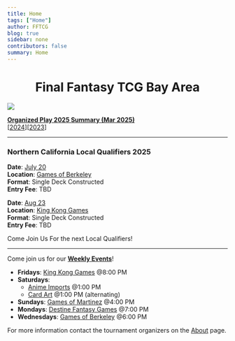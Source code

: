```yaml
---
title: Home
tags: ["Home"]
author: FFTCG
blog: true
sidebar: none
contributors: false
summary: Home
---
```


# <center>Final Fantasy TCG Bay Area </center>

<!-- <img src="https://i.imgur.com/WLYqrw8.jpg"> -->
<a href="./blog/2023-12-01_2023_Promos#special-signature"><img src="https://i.imgur.com/5l9Z0vA.jpeg"></a>

<a href="./blog/2025-03-16_2025_Summary_Organized_Play">**Organized Play 2025 Summary (Mar 2025)**</a><br>
[<a href="./blog/2024-02-14_2024_Summary_Organized_Play">2024</a>][<a href="./blog/2023-05-24_2023_Summary_Organized_Play">2023</a>]

<!-- ## News and Announcements -->
---
### Northern California Local Qualifiers 2025

**Date**: <a href="https://calendar.app.google/ycatdjKox66YGkmj6">July 20 </a><br>
**Location**: <a href="about#games-of-berkeley">Games of Berkeley</a> <br>
**Format**: Single Deck Constructed  <br>
**Entry Fee**: TBD <br>

**Date**: <a href="https://calendar.app.google/BHs7ksba39C8neKF7">Aug 23 </a><br>
**Location**: <a href="about#king-kong-games">King Kong Games</a>  <br>
**Format**: Single Deck Constructed  <br>
**Entry Fee**: TBD <br>

Come Join Us For the next Local Qualifiers!

---

Come join us for our **<a href="calendar">Weekly Events</a>**! <br>
* **Fridays**: <a href="about#king-kong-games">King Kong Games</a>  @8:00 PM
* **Saturdays**: 
    - <a href="about#anime-imports">Anime Imports</a> @1:00 PM
    - <a href="about#cardart">Card Art</a> @1:00 PM (alternating) 
    <!-- - <a href="about#galaxy-games">Galaxy Games</a> @2:00 PM (alternating)  -->
* **Sundays**: <a href="about#games-of-martinez">Games of Martinez</a> @4:00 PM
* **Mondays**: <a href="about#destine-fantasy-games">Destine Fantasy Games</a> @7:00 PM
* **Wednesdays**: <a href="about#games-of-berkeley">Games of Berkeley</a> @6:00 PM
<!-- * Center Stage Games - Sun (12/11) @6:00 PM <br> -->
For more information contact the tournament organizers on the <a href="about">About</a>  page.



